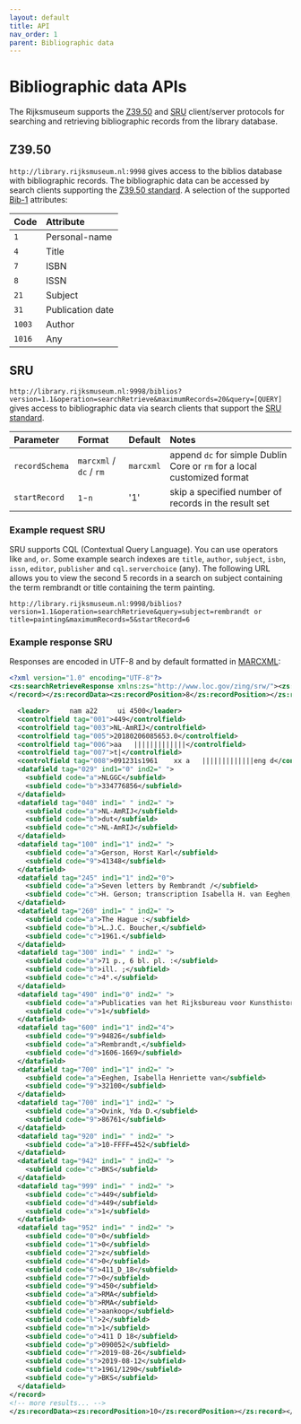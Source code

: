```yaml
---
layout: default
title: API
nav_order: 1
parent: Bibliographic data
---
```


# Bibliographic data APIs
The Rijksmuseum supports the [Z39.50](#z3950) and [SRU](#sru) client/server protocols for searching and retrieving bibliographic records from the library database.

## Z39.50
`http://library.rijksmuseum.nl:9998` gives access to the biblios database with bibliographic records. The bibliographic data can be accessed by search clients supporting the [Z39.50 standard](http://www.loc.gov/z3950/agency/). A selection of the supported [Bib-1](https://www.loc.gov/z3950/agency/defns/bib1.html) attributes:

| Code   | Attribute        |
|:-------|:-----------------|
| `1`    | Personal-name    |
| `4`    | Title            |
| `7`    | ISBN             |
| `8`    | ISSN             |
| `21`   | Subject          |
| `31`   | Publication date |
| `1003` | Author           |
| `1016` | Any              |


## SRU
`http://library.rijksmuseum.nl:9998/biblios?version=1.1&operation=searchRetrieve&maximumRecords=20&query=[QUERY]` gives access to bibliographic data via search clients that support the [SRU standard](http://www.loc.gov/standards/sru/).

| Parameter      | Format                  | Default   | Notes                                                                    |
|:---------------|:------------------------|:----------|:-------------------------------------------------------------------------|
| `recordSchema` | `marcxml` / `dc` / `rm` | `marcxml` | append `dc` for simple Dublin Core or `rm` for a local customized format |
| `startRecord`  | `1`-`n`                 | '1'       | skip a specified number of records in the result set                     |

### Example request SRU
SRU supports CQL (Contextual Query Language). You can use operators like `and`, `or`. Some example search indexes are `title`, `author`, `subject`, `isbn`, `issn`, `editor`, `publisher` and `cql.serverchoice` (any). The following URL allows you to view the second 5 records in a search on subject containing the term rembrandt or title containing the term painting.

```http
http://library.rijksmuseum.nl:9998/biblios?version=1.1&operation=searchRetrieve&query=subject=rembrandt or title=painting&maximumRecords=5&startRecord=6
```

### Example response SRU
Responses are encoded in UTF-8 and by default formatted in [MARCXML](https://www.loc.gov/marc/bibliographic/):

```xml
<?xml version="1.0" encoding="UTF-8"?>
<zs:searchRetrieveResponse xmlns:zs="http://www.loc.gov/zing/srw/"><zs:version>1.1</zs:version><zs:numberOfRecords>3731</zs:numberOfRecords><zs:records><zs:record><zs:recordPacking>xml</zs:recordPacking><zs:recordData><record xmlns:xsi="http://www.w3.org/2001/XMLSchema-instance" xmlns="http://www.loc.gov/MARC21/slim" xsi:schemaLocation="http://www.loc.gov/MARC21/slim http://www.loc.gov/standards/marcxml/schema/MARC21slim.xsd">
</record></zs:recordData><zs:recordPosition>8</zs:recordPosition></zs:record><zs:record><zs:recordPacking>xml</zs:recordPacking><zs:recordData><record xmlns:xsi="http://www.w3.org/2001/XMLSchema-instance" xmlns="http://www.loc.gov/MARC21/slim" xsi:schemaLocation="http://www.loc.gov/MARC21/slim http://www.loc.gov/standards/marcxml/schema/MARC21slim.xsd">

  <leader>     nam a22     ui 4500</leader>
  <controlfield tag="001">449</controlfield>
  <controlfield tag="003">NL-AmRIJ</controlfield>
  <controlfield tag="005">20180206085653.0</controlfield>
  <controlfield tag="006">aa   |||||||||||||</controlfield>
  <controlfield tag="007">t|</controlfield>
  <controlfield tag="008">091231s1961    xx a   |||||||||||||eng d</controlfield>
  <datafield tag="029" ind1="0" ind2=" ">
    <subfield code="a">NLGGC</subfield>
    <subfield code="b">334776856</subfield>
  </datafield>
  <datafield tag="040" ind1=" " ind2=" ">
    <subfield code="a">NL-AmRIJ</subfield>
    <subfield code="b">dut</subfield>
    <subfield code="c">NL-AmRIJ</subfield>
  </datafield>
  <datafield tag="100" ind1="1" ind2=" ">
    <subfield code="a">Gerson, Horst Karl</subfield>
    <subfield code="9">41348</subfield>
  </datafield>
  <datafield tag="245" ind1="1" ind2="0">
    <subfield code="a">Seven letters by Rembrandt /</subfield>
    <subfield code="c">H. Gerson; transcription Isabella H. van Eeghen; transl. [from the Dutch] Yda D. Ovink.</subfield>
  </datafield>
  <datafield tag="260" ind1=" " ind2=" ">
    <subfield code="a">The Hague :</subfield>
    <subfield code="b">L.J.C. Boucher,</subfield>
    <subfield code="c">1961.</subfield>
  </datafield>
  <datafield tag="300" ind1=" " ind2=" ">
    <subfield code="a">71 p., 6 bl. pl. :</subfield>
    <subfield code="b">ill. ;</subfield>
    <subfield code="c">4°.</subfield>
  </datafield>
  <datafield tag="490" ind1="0" ind2=" ">
    <subfield code="a">Publicaties van het Rijksbureau voor Kunsthistorische Documentatie te 's-Gravenhage ;</subfield>
    <subfield code="v">1</subfield>
  </datafield>
  <datafield tag="600" ind1="1" ind2="4">
    <subfield code="9">94826</subfield>
    <subfield code="a">Rembrandt,</subfield>
    <subfield code="d">1606-1669</subfield>
  </datafield>
  <datafield tag="700" ind1="1" ind2=" ">
    <subfield code="a">Eeghen, Isabella Henriette van</subfield>
    <subfield code="9">32100</subfield>
  </datafield>
  <datafield tag="700" ind1="1" ind2=" ">
    <subfield code="a">Ovink, Yda D.</subfield>
    <subfield code="9">86761</subfield>
  </datafield>
  <datafield tag="920" ind1=" " ind2=" ">
    <subfield code="a">10-FFFF=452</subfield>
  </datafield>
  <datafield tag="942" ind1=" " ind2=" ">
    <subfield code="c">BKS</subfield>
  </datafield>
  <datafield tag="999" ind1=" " ind2=" ">
    <subfield code="c">449</subfield>
    <subfield code="d">449</subfield>
    <subfield code="x">1</subfield>
  </datafield>
  <datafield tag="952" ind1=" " ind2=" ">
    <subfield code="0">0</subfield>
    <subfield code="1">0</subfield>
    <subfield code="2">z</subfield>
    <subfield code="4">0</subfield>
    <subfield code="6">411_D_18</subfield>
    <subfield code="7">0</subfield>
    <subfield code="9">450</subfield>
    <subfield code="a">RMA</subfield>
    <subfield code="b">RMA</subfield>
    <subfield code="e">aankoop</subfield>
    <subfield code="l">2</subfield>
    <subfield code="m">1</subfield>
    <subfield code="o">411 D 18</subfield>
    <subfield code="p">090052</subfield>
    <subfield code="r">2019-08-26</subfield>
    <subfield code="s">2019-08-12</subfield>
    <subfield code="t">1961/1290</subfield>
    <subfield code="y">BKS</subfield>
  </datafield>
</record>
<!-- more results... -->
</zs:recordData><zs:recordPosition>10</zs:recordPosition></zs:record></zs:records></zs:searchRetrieveResponse>
```
